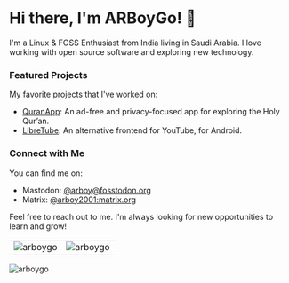 # Hi there, I'm ARBoyGo! :wave:

I'm a Linux & FOSS Enthusiast from India living in Saudi Arabia. I love working with open source software and exploring new technology.

### Featured Projects

My favorite projects that I've worked on:

- [QuranApp](https://github.com/AlfaazPlus/QuranApp): An ad-free and privacy-focused app for exploring the Holy Qur’an.
- [LibreTube](https://github.com/libre-tube/LibreTube): An alternative frontend for YouTube, for Android.

### Connect with Me

You can find me on:

- Mastodon: [@arboy@fosstodon.org](https://fosstodon.org/@arboy)
- Matrix: [@arboy2001:matrix.org](https://matrix.to/#/@arboy2001:matrix.org)

Feel free to reach out to me. I'm always looking for new opportunities to learn and grow!

<table style="background-color: transparent;">
  <tr>
    <td>
      <img src="https://github-readme-stats.vercel.app/api/top-langs?username=arboygo&show_icons=true&locale=en&layout=compact&theme=dark" alt="arboygo" />
    </td>
    <td>
      <img src="https://github-readme-stats.vercel.app/api?username=arboygo&show_icons=true&locale=en&theme=dark" alt="arboygo" />
    </td>
  </tr>
</table>

    
<img src="https://komarev.com/ghpvc/?username=arboygo&label=Profile%20views&color=0e75b6&style=flat&theme=dark" alt="arboygo" />



<!---
arfanmrafeek/arfanmrafeek is a ✨ special ✨ repository because its `README.md` (this file) appears on your GitHub profile.
You can click the Preview link to take a look at your changes.
--->
